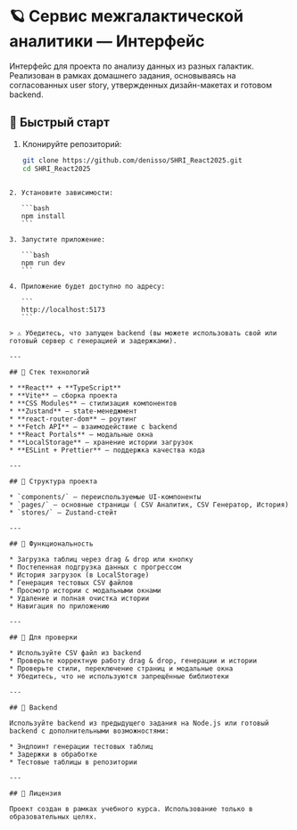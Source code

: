 # 🪐 Сервис межгалактической аналитики — Интерфейс

Интерфейс для проекта по анализу данных из разных галактик. Реализован в рамках домашнего задания, основываясь на согласованных user story, утвержденных дизайн-макетах и готовом backend.

## 🚀 Быстрый старт

1. Клонируйте репозиторий:
   ```bash
   git clone https://github.com/denisso/SHRI_React2025.git
   cd SHRI_React2025
````

2. Установите зависимости:

   ```bash
   npm install
   ```

3. Запустите приложение:

   ```bash
   npm run dev
   ```

4. Приложение будет доступно по адресу:

   ```
   http://localhost:5173
   ```

> ⚠️ Убедитесь, что запущен backend (вы можете использовать свой или готовый сервер с генерацией и задержками).

---

## 🧱 Стек технологий

* **React** + **TypeScript**
* **Vite** — сборка проекта
* **CSS Modules** — стилизация компонентов
* **Zustand** — state-менеджмент
* **react-router-dom** — роутинг
* **Fetch API** — взаимодействие с backend
* **React Portals** — модальные окна
* **LocalStorage** — хранение истории загрузок
* **ESLint + Prettier** — поддержка качества кода

---

## 📁 Структура проекта

* `components/` — переиспользуемые UI-компоненты
* `pages/` — основные страницы ( CSV Аналитик, CSV Генератор, История)
* `stores/` — Zustand-стейт

---

## 📌 Функциональность

* Загрузка таблиц через drag & drop или кнопку
* Постепенная подгрузка данных с прогрессом
* История загрузок (в LocalStorage)
* Генерация тестовых CSV файлов
* Просмотр истории с модальными окнами
* Удаление и полная очистка истории
* Навигация по приложению

---

## 🧪 Для проверки

* Используйте CSV файл из backend
* Проверьте корректную работу drag & drop, генерации и истории
* Проверьте стили, переключение страниц и модальные окна
* Убедитесь, что не используются запрещённые библиотеки

---

## 🔗 Backend

Используйте backend из предыдущего задания на Node.js или готовый backend с дополнительными возможностями:

* Эндпоинт генерации тестовых таблиц
* Задержки в обработке
* Тестовые таблицы в репозитории

---

## 📄 Лицензия

Проект создан в рамках учебного курса. Использование только в образовательных целях.

